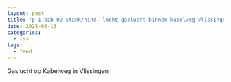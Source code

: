 ```yaml
---
layout: post
title: "p 1 bzb-02 stank/hind. lucht gaslucht binnen kabelweg vlissingen 194530"
date: 2025-03-13
categories: 
  - rss
tags: 
  - feed
---
```


Gaslucht op Kabelweg in Vlissingen
